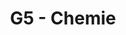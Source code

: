---
title: G5 - Chemie
subject: Chemie
jsonfile: g5
layout: subject
summary: "Přehled všech témat pro chemie v G5 popořadě:"
---